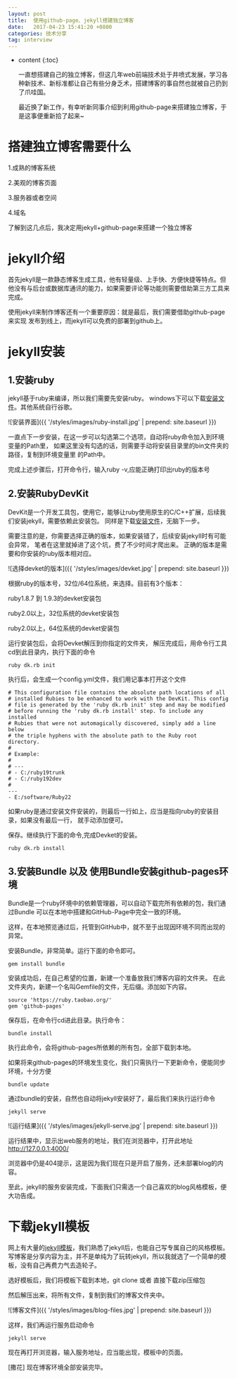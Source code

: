 ```yaml
---
layout: post
title:  使用github-page、jekyll搭建独立博客
date:   2017-04-23 15:41:20 +0800
categories: 技术分享
tag: interview
---
```


* content
{:toc}


    一直想搭建自己的独立博客，但这几年web前端技术处于井喷式发展，学习各种新技术、新标准都让自己有些分身乏术，搭建博客的事自然也就被自己扔到了爪哇国。
    
    最近换了新工作，有幸听新同事介绍到利用github-page来搭建独立博客，于是这事便重新拾了起来~


搭建独立博客需要什么
==========
1.成熟的博客系统

2.美观的博客页面

3.服务器或者空间

4.域名


了解到这几点后，我决定用jekyll+github-page来搭建一个独立博客

jekyll介绍
========
首先jekyll是一款静态博客生成工具，他有轻量级、上手快、方便快捷等特点。但
他没有与后台或数据库通讯的能力，如果需要评论等功能则需要借助第三方工具来完成。

使用jekyll来制作博客还有一个重要原因：就是最后，我们需要借助github-page来实现
发布到线上，而jekyll可以免费的部署到github上。


jekyll安装
========

1.安装ruby
--------

jekyll基于ruby来编译，所以我们需要先安装ruby。
windows下可以下载[安装文件](http://rubyinstaller.org/downloads/)。其他系统自行谷歌。

![安装界面]({{ '/styles/images/ruby-install.jpg' | prepend: site.baseurl  }})

一直点下一步安装，在这一步可以勾选第二个选项，自动将ruby命令加入到环境变量的Path里，
如果这里没有勾选的话，则需要手动将安装目录里的bin文件夹的路径，复制到环境变量里
的Path中。

完成上述步骤后，打开命令行，输入ruby -v,应能正确打印出ruby的版本号

2.安装RubyDevKit
--------------
DevKit是一个开发工具包，使用它，能够让ruby使用原生的C/C++扩展，后续我们安装jekyll，需要依赖此安装包。
同样是下载[安装文件](http://rubyinstaller.org/downloads/)，无脑下一步。

需要注意的是，你需要选择正确的版本，如果安装错了，后续安装jekyll时有可能会异常，
笔者在这里就掉进了这个坑，费了不少时间才爬出来。
正确的版本是需要和你安装的ruby版本相对应。

![选择devket的版本]({{ '/styles/images/devket.jpg' | prepend: site.baseurl  }})

根据ruby的版本号，32位/64位系统，来选择。目前有3个版本：

ruby1.8.7 到 1.9.3的devket安装包

ruby2.0以上，32位系统的devket安装包

ruby2.0以上，64位系统的devket安装包


运行安装包后，会将Devket解压到你指定的文件夹，
解压完成后，用命令行工具cd到此目录内，执行下面的命令

    ruby dk.rb init

执行后，会生成一个config.yml文件，我们用记事本打开这个文件

    # This configuration file contains the absolute path locations of all
    # installed Rubies to be enhanced to work with the DevKit. This config
    # file is generated by the 'ruby dk.rb init' step and may be modified
    # before running the 'ruby dk.rb install' step. To include any installed
    # Rubies that were not automagically discovered, simply add a line below
    # the triple hyphens with the absolute path to the Ruby root directory.
    #
    # Example:
    #
    # ---
    # - C:/ruby19trunk
    # - C:/ruby192dev
    #
    ---
    - E:/software/Ruby22

如果ruby是通过安装文件安装的，则最后一行如上，应当是指向ruby的安装目录，如果没有最后一行，
就手动添加便可。

保存。继续执行下面的命令,完成Devket的安装。

    ruby dk.rb install

3.安装Bundle 以及 使用Bundle安装github-pages环境
--------------------------------------

Bundle是一个ruby环境中的依赖管理器，可以自动下载完所有依赖的包，我们通过Bundle
可以在本地中搭建和GitHub-Page中完全一致的环境。

这样，在本地预览通过后，托管到GitHub中，就不至于出现因环境不同而出现的异常。

安装Bundle，非常简单。运行下面的命令即可。

    gem install bundle

安装成功后，在自己希望的位置，新建一个准备放我们博客内容的文件夹。
在此文件夹内，新建一个名叫Gemfile的文件，无后缀。添加如下内容。

    source 'https://ruby.taobao.org/'
    gem 'github-pages'

保存后，在命令行cd进此目录。执行命令：

    bundle install

执行此命令，会将github-pages所依赖的所有包，全部下载到本地。

如果将来github-pages的环境发生变化，我们只需执行一下更新命令，便能同步环境，十分方便

    bundle update

通过bundle的安装，自然也自动将jekyll安装好了，最后我们来执行运行命令

    jekyll serve

![运行结果]({{ '/styles/images/jekyll-serve.jpg' | prepend: site.baseurl  }})

运行结果中，显示出web服务的地址，我们在浏览器中，打开此地址 http://127.0.0.1:4000/

浏览器中仍是404提示，这是因为我们现在只是开启了服务，还未部署blog的内容。

至此，jekyll的服务安装完成，下面我们只需选一个自己喜欢的blog风格模板，便大功告成。

下载jekyll模板
==========
网上有大量的[jekyll模板](http://jekyllthemes.org/)，我们熟悉了jekyll后，也能自己写专属自己的风格模板。
写博客是分享内容为主，并不是单纯为了玩转jekyll，所以我就选了一个简单的模板，没有自己再费力气去造轮子。

选好模板后，我们将模板下载到本地，git clone 或者 直接下载zip压缩包

然后解压出来，将所有文件，复制到我们的博客文件夹中。

![博客文件]({{ '/styles/images/blog-files.jpg' | prepend: site.baseurl  }})

这样，我们再运行服务启动命令

    jekyll serve
    

现在再打开浏览器，输入服务地址，应当能出现，模板中的页面。

[撒花] 现在博客环境全部安装完毕。

